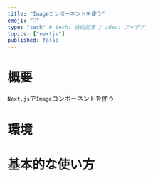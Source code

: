 ```yaml
---
title: "Imageコンポーネントを使う"
emoji: "📝"
type: "tech" # tech: 技術記事 / idea: アイデア
topics: ["nextjs"]
published: false
---
```


# 概要
`Next.js`で`Image`コンポーネントを使う

# 環境

# 基本的な使い方
